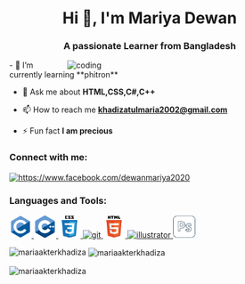 <h1 align="center">Hi 👋, I'm Mariya Dewan</h1>
<h3 align="center">A passionate Learner from Bangladesh</h3>

<img align="right" alt="coding" width="400" src="https://img.freepik.com/premium-photo/programmer-working-computer-office-programmer-coding-programming-illustration-flat-style-generative-ai_804788-60656.jpg?w=360">
- 🌱 I’m currently learning **phitron**

- 💬 Ask me about **HTML,CSS,C#,C++**

- 📫 How to reach me **khadizatulmaria2002@gmail.com**

- ⚡ Fun fact **I am precious**

<h3 align="left">Connect with me:</h3>
<p align="left">
<a href="https://fb.com/https://www.facebook.com/dewanmariya2020" target="blank"><img align="center" src="https://raw.githubusercontent.com/rahuldkjain/github-profile-readme-generator/master/src/images/icons/Social/facebook.svg" alt="https://www.facebook.com/dewanmariya2020" height="30" width="40" /></a>
</p>

<h3 align="left">Languages and Tools:</h3>
<p align="left"> <a href="https://www.cprogramming.com/" target="_blank" rel="noreferrer"> <img src="https://raw.githubusercontent.com/devicons/devicon/master/icons/c/c-original.svg" alt="c" width="40" height="40"/> </a> <a href="https://www.w3schools.com/cpp/" target="_blank" rel="noreferrer"> <img src="https://raw.githubusercontent.com/devicons/devicon/master/icons/cplusplus/cplusplus-original.svg" alt="cplusplus" width="40" height="40"/> </a> <a href="https://www.w3schools.com/css/" target="_blank" rel="noreferrer"> <img src="https://raw.githubusercontent.com/devicons/devicon/master/icons/css3/css3-original-wordmark.svg" alt="css3" width="40" height="40"/> </a> <a href="https://git-scm.com/" target="_blank" rel="noreferrer"> <img src="https://www.vectorlogo.zone/logos/git-scm/git-scm-icon.svg" alt="git" width="40" height="40"/> </a> <a href="https://www.w3.org/html/" target="_blank" rel="noreferrer"> <img src="https://raw.githubusercontent.com/devicons/devicon/master/icons/html5/html5-original-wordmark.svg" alt="html5" width="40" height="40"/> </a> <a href="https://www.adobe.com/in/products/illustrator.html" target="_blank" rel="noreferrer"> <img src="https://www.vectorlogo.zone/logos/adobe_illustrator/adobe_illustrator-icon.svg" alt="illustrator" width="40" height="40"/> </a> <a href="https://www.photoshop.com/en" target="_blank" rel="noreferrer"> <img src="https://raw.githubusercontent.com/devicons/devicon/master/icons/photoshop/photoshop-line.svg" alt="photoshop" width="40" height="40"/> </a> </p>

<p><img align="left" src="https://github-readme-stats.vercel.app/api/top-langs?username=mariaakterkhadiza&show_icons=true&locale=en&layout=compact" alt="mariaakterkhadiza" /></p>

<p>&nbsp;<img align="center" src="https://github-readme-stats.vercel.app/api?username=mariaakterkhadiza&show_icons=true&locale=en" alt="mariaakterkhadiza" /></p>

<p><img align="center" src="https://github-readme-streak-stats.herokuapp.com/?user=mariaakterkhadiza&" alt="mariaakterkhadiza" /></p>
